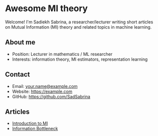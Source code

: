# Awesome MI theory

Welcome! I'm Sadiekh Sabrina, a researcher/lecturer writing short articles on Mutual Information (MI) theory and related topics in machine learning.

## About me

- Position: Lecturer in mathematics / ML researcher
- Interests: information theory, MI estimators, representation learning

## Contact

- Email: your.name@example.com
- Website: https://example.com
- GitHub: https://github.com/SadSabrina

## Articles

- [Introduction to MI](articles/introduction-to-mi.md)
- [Information Bottleneck](articles/information-bottleneck.md)
